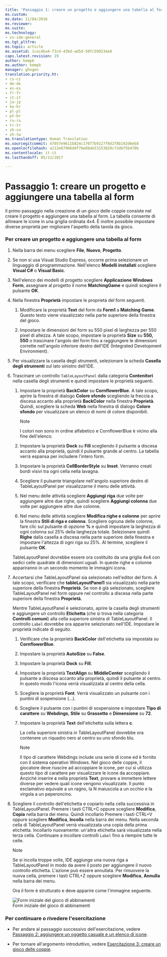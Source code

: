 ```yaml
---
title: 'Passaggio 1: creare un progetto e aggiungere una tabella al form | Microsoft Docs'
ms.custom: 
ms.date: 11/04/2016
ms.reviewer: 
ms.suite: 
ms.technology:
- vs-ide-general
ms.tgt_pltfrm: 
ms.topic: article
ms.assetid: 1cac4ba4-f3cd-43bd-ad5d-50fc599234e8
caps.latest.revision: 19
author: kempb
ms.author: kempb
manager: ghogen
translation.priority.ht:
- cs-cz
- de-de
- es-es
- fr-fr
- it-it
- ja-jp
- ko-kr
- pl-pl
- pt-br
- ru-ru
- tr-tr
- zh-cn
- zh-tw
ms.translationtype: Human Translation
ms.sourcegitcommit: 47057e9611b824c17077b9127f8d2f8b192d6eb8
ms.openlocfilehash: a112e67966ddf76e6bde53153828c72dbf5b478b
ms.contentlocale: it-it
ms.lasthandoff: 05/13/2017

---
```

# <a name="step-1-create-a-project-and-add-a-table-to-your-form"></a>Passaggio 1: creare un progetto e aggiungere una tabella al form
Il primo passaggio nella creazione di un gioco delle coppie consiste nel creare il progetto e aggiungere una tabella al form. La tabella consente di allineare le icone in una griglia ordinata 4x4. È inoltre possibile impostare diverse proprietà per migliorare l'aspetto della tavola da gioco.  
  
### <a name="to-create-a-project-and-add-a-table-to-your-form"></a>Per creare un progetto e aggiungere una tabella al form  
  
1.  Nella barra dei menu scegliere **File**, **Nuovo**, **Progetto**.  
  
2.  Se non si usa Visual Studio Express, occorre prima selezionare un linguaggio di programmazione. Nell'elenco **Modelli installati** scegliere **Visual C#** o **Visual Basic**.  
  
3.  Nell'elenco dei modelli di progetto scegliere **Applicazione Windows Form**, assegnare al progetto il nome **MatchingGame** e quindi scegliere il pulsante **OK**.  
  
4.  Nella finestra **Proprietà** impostare le proprietà del form seguenti.  
  
    1.  Modificare la proprietà **Text** del form da **Form1** a **Matching Game**. Questo testo viene visualizzato nella parte superiore della finestra del gioco.  
  
    2.  Impostare le dimensioni del form su 550 pixel di larghezza per 550 pixel di altezza. A tale scopo, impostare la proprietà **Size** su **550, 550** o trascinare l'angolo del form fino a raggiungere le dimensioni corrette nell'angolo inferiore destro dell'IDE (Integrated Development Environment).  
  
5.  Per visualizzare la casella degli strumenti, selezionare la scheda **Casella degli strumenti** sul lato sinistro dell'IDE.  
  
6.  Trascinare un controllo `TableLayoutPanel` dalla categoria **Contenitori** nella casella degli strumenti e quindi impostare le proprietà seguenti.  
  
    1.  Impostare la proprietà **BackColor** su **CornflowerBlue**. A tale scopo, aprire la finestra di dialogo **Colore sfondo** scegliendo la freccia a discesa accanto alla proprietà **BackColor** nella finestra **Proprietà**.  Quindi, scegliere la scheda **Web** nella finestra di dialogo **Colore sfondo** per visualizzare un elenco di nomi di colore disponibili.  
  
        > [!NOTE]
        >  I colori non sono in ordine alfabetico e CornflowerBlue è vicino alla fine dell'elenco.  
  
    2.  Impostare la proprietà **Dock** su **Fill** scegliendo il pulsante a discesa accanto alla proprietà, quindi il pulsante grande al centro. La tabella verrà espansa per includere l'intero form.  
  
    3.  Impostare la proprietà **CellBorderStyle** su **Inset**. Verranno creati bordi visivi tra ogni cella nella lavagna.  
  
    4.  Scegliere il pulsante triangolare nell'angolo superiore destro di TableLayoutPanel per visualizzarne il menu delle attività.  
  
    5.  Nel menu delle attività scegliere **Aggiungi riga** due volte per aggiungere altre due righe, quindi scegliere **Aggiungi colonna** due volte per aggiungere altre due colonne.  
  
    6.  Nel menu delle attività scegliere **Modifica righe e colonne** per aprire la finestra **Stili di riga e colonna**. Scegliere ognuna delle colonne, fare clic sul pulsante di opzione **%** e quindi impostare la larghezza di ogni colonna sul 25% della larghezza totale. Selezionare quindi **Righe** dalla casella a discesa nella parte superiore della finestra e impostare l'altezza di ogni riga su 25%. Al termine, scegliere il pulsante **OK**.  
  
     TableLayoutPanel dovrebbe essere ora costituito da una griglia 4x4 con sedici celle quadrate di dimensioni uguali. In queste righe e colonne appariranno in un secondo momento le immagini icona.  
  
7.  Accertarsi che TableLayoutPanel sia selezionato nell'editor del form. A tale scopo, verificare che **tableLayoutPanel1** sia visualizzato nella parte superiore della finestra **Proprietà**. Se non è già selezionato, scegliere TableLayoutPanel nel form oppure nel controllo a discesa nella parte superiore della finestra **Proprietà**.  
  
     Mentre TableLayoutPanel è selezionato, aprire la casella degli strumenti e aggiungere un controllo **Etichetta** (che si trova nella categoria **Controlli comuni**) alla cella superiore sinistra di TableLayoutPanel. Il controllo `Label` dovrebbe ora apparire selezionato nell'IDE. Impostare le proprietà indicate di seguito.  
  
    1.  Verificare che la proprietà **BackColor** dell'etichetta sia impostata su **CornflowerBlue**.  
  
    2.  Impostare la proprietà **AutoSize** su **False**.  
  
    3.  Impostare la proprietà **Dock** su **Fill**.  
  
    4.  Impostare la proprietà **TextAlign** su **MiddleCenter** scegliendo il pulsante a discesa accanto alla proprietà, quindi il pulsante al centro. In questo modo l'icona verrà visualizzata al centro della cella.  
  
    5.  Scegliere la proprietà **Font**. Verrà visualizzato un pulsante con i puntini di sospensione (...).  
  
    6.  Scegliere il pulsante con i puntini di sospensione e impostare **Tipo di carattere** su **Webdings**, **Stile** su **Grassetto** e **Dimensione** su **72**.  
  
    7.  Impostare la proprietà **Text** dell'etichetta sulla lettera **c**.  
  
         La cella superiore sinistra in TableLayoutPanel dovrebbe ora contenere un riquadro nero al centro su uno sfondo blu.  
  
        > [!NOTE]
        >  Il tipo di carattere Webdings include una serie di icone ed è fornito con il sistema operativo Windows. Nel gioco delle coppie, il giocatore deve riuscire ad accoppiare le icone, per cui si utilizza questo tipo di carattere per visualizzare le icone da accoppiare. Anziché inserire **c** nella proprietà **Text**, provare a immettere lettere diverse per vedere quali icone vengono visualizzate. Il punto esclamativo equivale a un ragno, la N maiuscola a un occhio e la virgola a un peperoncino.  
  
8.  Scegliere il controllo dell'etichetta e copiarlo nella cella successiva in TableLayoutPanel. Premere i tasti CTRL+C oppure scegliere **Modifica**, **Copia** nella barra dei menu. Quindi incollarlo Premere i tasti CTRL+V oppure scegliere **Modifica**, **Incolla** nella barra dei menu. Nella seconda cella di TableLayoutPanel verrà visualizzata una copia della prima etichetta. Incollarlo nuovamente: un'altra etichetta sarà visualizzata nella terza cella. Continuare a incollare controlli `Label` fino a riempire tutte le celle.  
  
    > [!NOTE]
    >  Se si incolla troppe volte, IDE aggiunge una nuova riga a TableLayoutPanel in modo da avere il posto per aggiungere il nuovo controllo etichetta. L'azione può essere annullata. Per rimuovere la nuova cella, premere i tasti CTRL+Z oppure scegliere **Modifica**, **Annulla** nella barra dei menu.  
  
     Ora il form è strutturato e deve apparire come l'immagine seguente.  
  
     ![Form iniziale del gioco di abbinamenti](~/docs/ide/media/express_tut4step1.png "Express_Tut4Step1")  
Form iniziale del gioco di abbinamenti  
  
### <a name="to-continue-or-review"></a>Per continuare o rivedere l'esercitazione  
  
-   Per andare al passaggio successivo dell'esercitazione, vedere [Passaggio 2: aggiungere un oggetto casuale e un elenco di icone](../ide/step-2-add-a-random-object-and-a-list-of-icons.md).  
  
-   Per tornare all'argomento introduttivo, vedere [Esercitazione 3: creare un gioco delle coppie](../ide/tutorial-3-create-a-matching-game.md).
